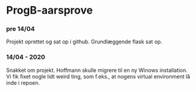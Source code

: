 # ProgB-aarsprove

### pre 14/04
Projekt oprettet og sat op i github. Grundlæggende flask sat op.

### 14/04 - 2020
Snakket om projekt. Hoffmann skulle migrere til en ny Winows installation. Vi fik fixet nogle lidt weird ting, som f.eks., at nogens virtual environment lå inde i repoen.
